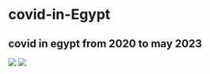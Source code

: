 # covid-in-Egypt
## covid in egypt from 2020 to may 2023
<image src=https://github.com/ahmedelmasry97/covid-in-Egypt/assets/127942231/b5017058-6343-4d2d-9dde-22c473cf54ef/>
<image src=https://github.com/ahmedelmasry97/covid-in-Egypt/assets/127942231/3f6ed376-40ec-4662-bc9f-812ff9b0ec3e/>
